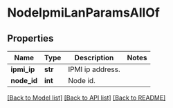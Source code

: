 # NodeIpmiLanParamsAllOf


## Properties
Name | Type | Description | Notes
------------ | ------------- | ------------- | -------------
**ipmi_ip** | **str** | IPMI ip address. | 
**node_id** | **int** | Node id. | 

[[Back to Model list]](../README.md#documentation-for-models) [[Back to API list]](../README.md#documentation-for-api-endpoints) [[Back to README]](../README.md)


